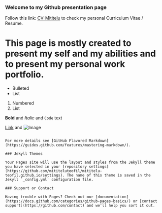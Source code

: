 ### Welcome to my Github presentation page 

Follow this link: [CV-Mititelu](https://github.com/mititeluteofil/mititelu-teofil.github.io/edit/gh-pages/index.md) to check my personal Curriculum Vitae / Resume.

# This page is mostly created to present my self and my abilities and to present my personal work portfolio.

- Bulleted
- List

1. Numbered
2. List

**Bold** and _Italic_ and `Code` text

[Link](url) and ![Image](src)
```

For more details see [GitHub Flavored Markdown](https://guides.github.com/features/mastering-markdown/).

### Jekyll Themes

Your Pages site will use the layout and styles from the Jekyll theme you have selected in your [repository settings](https://github.com/mititeluteofil/mititelu-teofil.github.io/settings). The name of this theme is saved in the Jekyll `_config.yml` configuration file.

### Support or Contact

Having trouble with Pages? Check out our [documentation](https://docs.github.com/categories/github-pages-basics/) or [contact support](https://github.com/contact) and we’ll help you sort it out.
